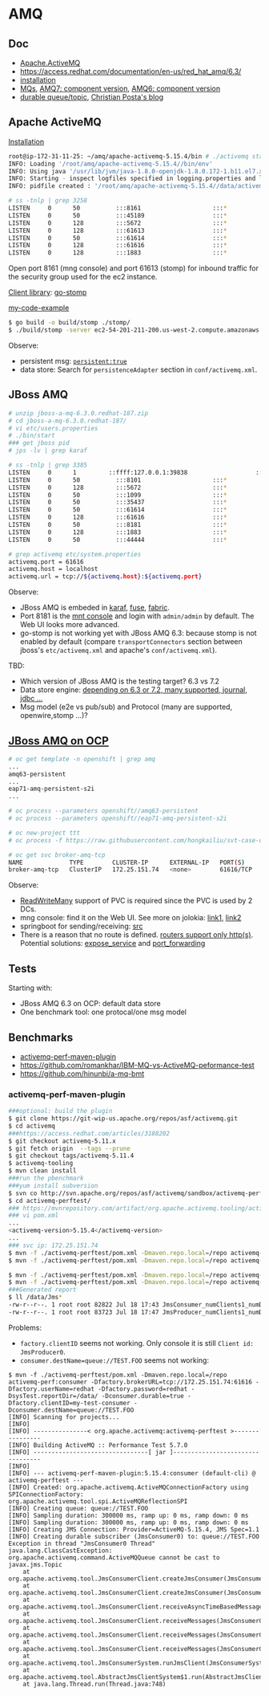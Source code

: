 # AMQ

## Doc

* [Apache.ActiveMQ](http://activemq.apache.org/)
* https://access.redhat.com/documentation/en-us/red_hat_amq/6.3/
* [installation](https://access.redhat.com/documentation/en-us/red_hat_jboss_a-mq/6.3/html/installation_guide/installingzip)
* [MQs](https://blog.akquinet.de/2017/02/22/activemq-confusion-and-what-comes-with-your-jboss-eap-wildfly/), [AMQ7: component version](https://access.redhat.com/articles/3188232), [AMQ6: component version](https://access.redhat.com/articles/3188202)
* [durable queue/topic](http://activemq.apache.org/how-do-durable-queues-and-topics-work.html), [Christian Posta's blog](http://blog.christianposta.com/guaranteed-messaging-for-topics-the-jms-spec-and-activemq/)

## Apache ActiveMQ

[Installation](http://activemq.apache.org/getting-started.html)

```sh
root@ip-172-31-11-25: ~/amq/apache-activemq-5.15.4/bin # ./activemq start
INFO: Loading '/root/amq/apache-activemq-5.15.4//bin/env'
INFO: Using java '/usr/lib/jvm/java-1.8.0-openjdk-1.8.0.172-1.b11.el7.x86_64/bin/java'
INFO: Starting - inspect logfiles specified in logging.properties and log4j.properties to get details
INFO: pidfile created : '/root/amq/apache-activemq-5.15.4//data/activemq.pid' (pid '3258')

# ss -tnlp | grep 3258
LISTEN     0      50          :::8161                    :::*                   users:(("java",pid=3258,fd=142))
LISTEN     0      50          :::45189                   :::*                   users:(("java",pid=3258,fd=13))
LISTEN     0      128         :::5672                    :::*                   users:(("java",pid=3258,fd=130))
LISTEN     0      128         :::61613                   :::*                   users:(("java",pid=3258,fd=131))
LISTEN     0      50          :::61614                   :::*                   users:(("java",pid=3258,fd=133))
LISTEN     0      128         :::61616                   :::*                   users:(("java",pid=3258,fd=129))
LISTEN     0      128         :::1883                    :::*                   users:(("java",pid=3258,fd=132))

```

Open port 8161 (mng console) and port 61613 (stomp) for inbound traffic for the security group used for the ec2 instance.

[Client library](http://activemq.apache.org/cross-language-clients.html): [go-stomp](https://github.com/go-stomp/stomp)

[my-code-example](https://github.com/hongkailiu/test-go/blob/master/stomp/main.go)

```sh
$ go build -o build/stomp ./stomp/
$ ./build/stomp -server ec2-54-201-211-200.us-west-2.compute.amazonaws.com:61613
```

Observe:

* persistent msg: [`persistent:true`](https://activemq.apache.org/stomp.html)
* data store: Search for `persistenceAdapter` section in `conf/activemq.xml`.

## JBoss AMQ

```sh
# unzip jboss-a-mq-6.3.0.redhat-187.zip 
# cd jboss-a-mq-6.3.0.redhat-187/
# vi etc/users.properties 
# ./bin/start
### get jboss pid
# jps -lv | grep karaf

# ss -tnlp | grep 3385
LISTEN     0      1         ::ffff:127.0.0.1:39838                   :::*                   users:(("java",pid=3385,fd=233))
LISTEN     0      50          :::8101                    :::*                   users:(("java",pid=3385,fd=253))
LISTEN     0      128         :::5672                    :::*                   users:(("java",pid=3385,fd=311))
LISTEN     0      50          :::1099                    :::*                   users:(("java",pid=3385,fd=244))
LISTEN     0      50          :::35437                   :::*                   users:(("java",pid=3385,fd=26))
LISTEN     0      50          :::61614                   :::*                   users:(("java",pid=3385,fd=315))
LISTEN     0      128         :::61616                   :::*                   users:(("java",pid=3385,fd=309))
LISTEN     0      50          :::8181                    :::*                   users:(("java",pid=3385,fd=254))
LISTEN     0      128         :::1883                    :::*                   users:(("java",pid=3385,fd=314))
LISTEN     0      50          :::44444                   :::*                   users:(("java",pid=3385,fd=245))

# grep activemq etc/system.properties 
activemq.port = 61616
activemq.host = localhost
activemq.url = tcp://${activemq.host}:${activemq.port}

```

Observe:

* JBoss AMQ is embeded in [karaf](https://karaf.apache.org/), [fuse](https://www.redhat.com/en/technologies/jboss-middleware/fuse), [fabric](https://access.redhat.com/documentation/en-us/red_hat_jboss_a-mq/6.3/html/fabric_guide/).
* Port 8181 is the [mnt console](https://access.redhat.com/documentation/en-us/red_hat_jboss_a-mq/6.3/html/management_console_user_guide/fmcug_introduction_accessing) and login with `admin/admin` by default. The Web UI looks more advanced.
* go-stomp is not working yet with JBoss AMQ 6.3: because stomp is not enabled by default (compare `transportConnectors` section between jboss's `etc/activemq.xml` and apache's `conf/activemq.xml`).

TBD:

* Which version of JBoss AMQ is the testing target? 6.3 vs 7.2
* Data store engine: [depending on 6.3 or 7.2, many supported, journal, jdbc ...](https://access.redhat.com/documentation/en-us/red_hat_amq/7.2/html/migrating_to_red_hat_amq_7/message_persistence)
* Msg model (e2e vs pub/sub) and Protocol (many are supported, openwire,stomp ...)?

## [JBoss AMQ on OCP](https://access.redhat.com/documentation/en-us/red_hat_jboss_a-mq/6.3/html/red_hat_jboss_a-mq_for_openshift/)

```sh
# oc get template -n openshift | grep amq
...
amq63-persistent
...
eap71-amq-persistent-s2i
...

# oc process --parameters openshift//amq63-persistent
# oc process --parameters openshift//eap71-amq-persistent-s2i
```

```sh
# oc new-project ttt
# oc process -f https://raw.githubusercontent.com/hongkailiu/svt-case-doc/master/files/amq63-persistent-ttt.yaml -p MQ_PROTOCOL=openwire,amqp,stomp,mqtt -p VOLUME_CAPACITY=10Gi -p MQ_USERNAME=redhat -p MQ_PASSWORD=redhat -p AMQ_QUEUE_MEMORY_LIMIT=1mb -p STORAGE_CLASS_NAME=glusterfs-storage | oc create -f -

# oc get svc broker-amq-tcp
NAME             TYPE        CLUSTER-IP      EXTERNAL-IP   PORT(S)     AGE
broker-amq-tcp   ClusterIP   172.25.151.74   <none>        61616/TCP   2h

```

Observe:

* [ReadWriteMany](https://github.com/hongkailiu/svt-case-doc/blob/master/files/amq63-persistent-ttt.yaml#L268) support of PVC is required since the PVC is used by 2 DCs.
* mng console: find it on the Web UI. See more on jolokia: [link1](https://developers.redhat.com/blog/2017/08/16/troubleshooting-java-applications-on-openshift/),
[link2](https://developers.redhat.com/blog/2016/03/30/jolokia-jvm-monitoring-in-openshift/)
* springboot for sending/receiving: [src](https://github.com/hongkailiu/test-springboot/tree/messaging-jms)
* There is a reason that no route is defined. [routers support only http(s)](https://github.com/openshift/origin/issues/3415). Potential solutions: [expose_service](https://docs.openshift.com/container-platform/3.9/dev_guide/expose_service/index.html) and [port_forwarding](https://docs.openshift.com/container-platform/3.9/dev_guide/port_forwarding.html)

## Tests

Starting with:

* JBoss AMQ 6.3 on OCP: default data store
* One benchmark tool: one protocal/one msg model

## Benchmarks

* [activemq-perf-maven-plugin](http://activemq.apache.org/performance.html)
* https://github.com/romankhar/IBM-MQ-vs-ActiveMQ-peformance-test
* https://github.com/hinunbi/a-mq-bmt

### activemq-perf-maven-plugin

```sh
###optional: build the plugin
$ git clone https://git-wip-us.apache.org/repos/asf/activemq.git
$ cd activemq
###https://access.redhat.com/articles/3188202
$ git checkout activemq-5.11.x
$ git fetch origin  --tags --prune
$ git checkout tags/activemq-5.11.4
$ activemq-tooling
$ mvn clean install
###run the pbenchmark
###yum install subversion
$ svn co http://svn.apache.org/repos/asf/activemq/sandbox/activemq-perftest
$ cd activemq-perftest/
### https://mvnrepository.com/artifact/org.apache.activemq.tooling/activemq-perf-maven-plugin/5.15.4
### vi pom.xml
...
<activemq-version>5.15.4</activemq-version>
...
### svc ip: 172.25.151.74
$ mvn -f ./activemq-perftest/pom.xml -Dmaven.repo.local=/repo activemq-perf:producer -Dfactory.brokerURL=tcp://172.25.151.74:61616 -Dfactory.userName=redhat -Dfactory.password=redhat -DsysTest.reportDir=/data/ -Dproducer.deliveryMode=persistent -Dfactory.clientID=my-test-producer -Dproducer.destName=topic://TEST.FOO
$ mvn -f ./activemq-perftest/pom.xml -Dmaven.repo.local=/repo activemq-perf:consumer -Dfactory.brokerURL=tcp://172.25.151.74:61616 -Dfactory.userName=redhat -Dfactory.password=redhat -DsysTest.reportDir=/data/ -Dconsumer.durable=true -Dfactory.clientID=my-test-consumer -Dconsumer.destName=topic://TEST.FOO

$ mvn -f ./activemq-perftest/pom.xml -Dmaven.repo.local=/repo activemq-perf:producer -Dfactory.brokerURL=tcp://172.25.151.74:61616 -Dfactory.userName=redhat -Dfactory.password=redhat -DsysTest.reportDir=/data/ -Dproducer.deliveryMode=persistent -Dfactory.clientID=my-test-producer -Dproducer.destName=queue://TEST.FOO
$ mvn -f ./activemq-perftest/pom.xml -Dmaven.repo.local=/repo activemq-perf:consumer -Dfactory.brokerURL=tcp://172.25.151.74:61616 -Dfactory.userName=redhat -Dfactory.password=redhat -DsysTest.reportDir=/data/ -Dconsumer.durable=true -Dfactory.clientID=my-test-consumer -Dconsumer.destName=queue://TEST.FOO
###Generated report
$ ll /data/Jms*
-rw-r--r--. 1 root root 82822 Jul 18 17:43 JmsConsumer_numClients1_numDests1_all.xml
-rw-r--r--. 1 root root 83723 Jul 18 17:47 JmsProducer_numClients1_numDests1_all.xml
```


Problems:

* `factory.clientID` seems not working. Only console it is still `Client id: JmsProducer0`.
* `consumer.destName=queue://TEST.FOO` seems not working:

```
$ mvn -f ./activemq-perftest/pom.xml -Dmaven.repo.local=/repo activemq-perf:consumer -Dfactory.brokerURL=tcp://172.25.151.74:61616 -Dfactory.userName=redhat -Dfactory.password=redhat -DsysTest.reportDir=/data/ -Dconsumer.durable=true -Dfactory.clientID=my-test-consumer -Dconsumer.destName=queue://TEST.FOO
[INFO] Scanning for projects...
[INFO] 
[INFO] ---------------< org.apache.activemq:activemq-perftest >----------------
[INFO] Building ActiveMQ :: Performance Test 5.7.0
[INFO] --------------------------------[ jar ]---------------------------------
[INFO] 
[INFO] --- activemq-perf-maven-plugin:5.15.4:consumer (default-cli) @ activemq-perftest ---
[INFO] Created: org.apache.activemq.ActiveMQConnectionFactory using SPIConnectionFactory: org.apache.activemq.tool.spi.ActiveMQReflectionSPI
[INFO] Creating queue: queue://TEST.FOO
[INFO] Sampling duration: 300000 ms, ramp up: 0 ms, ramp down: 0 ms
[INFO] Sampling duration: 300000 ms, ramp up: 0 ms, ramp down: 0 ms
[INFO] Creating JMS Connection: Provider=ActiveMQ-5.15.4, JMS Spec=1.1
[INFO] Creating durable subscriber (JmsConsumer0) to: queue://TEST.FOO
Exception in thread "JmsConsumer0 Thread" java.lang.ClassCastException: org.apache.activemq.command.ActiveMQQueue cannot be cast to javax.jms.Topic
	at org.apache.activemq.tool.JmsConsumerClient.createJmsConsumer(JmsConsumerClient.java:237)
	at org.apache.activemq.tool.JmsConsumerClient.createJmsConsumer(JmsConsumerClient.java:223)
	at org.apache.activemq.tool.JmsConsumerClient.receiveAsyncTimeBasedMessages(JmsConsumerClient.java:132)
	at org.apache.activemq.tool.JmsConsumerClient.receiveMessages(JmsConsumerClient.java:53)
	at org.apache.activemq.tool.JmsConsumerClient.receiveMessages(JmsConsumerClient.java:68)
	at org.apache.activemq.tool.JmsConsumerClient.receiveMessages(JmsConsumerClient.java:73)
	at org.apache.activemq.tool.JmsConsumerSystem.runJmsClient(JmsConsumerSystem.java:73)
	at org.apache.activemq.tool.AbstractJmsClientSystem$1.run(AbstractJmsClientSystem.java:110)
	at java.lang.Thread.run(Thread.java:748)

```
